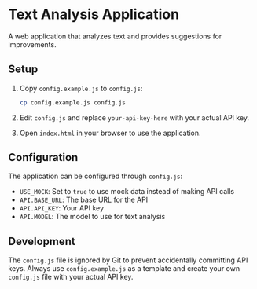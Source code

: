 # Text Analysis Application

A web application that analyzes text and provides suggestions for improvements.

## Setup

1. Copy `config.example.js` to `config.js`:
   ```bash
   cp config.example.js config.js
   ```

2. Edit `config.js` and replace `your-api-key-here` with your actual API key.

3. Open `index.html` in your browser to use the application.

## Configuration

The application can be configured through `config.js`:

- `USE_MOCK`: Set to `true` to use mock data instead of making API calls
- `API.BASE_URL`: The base URL for the API
- `API.API_KEY`: Your API key
- `API.MODEL`: The model to use for text analysis

## Development

The `config.js` file is ignored by Git to prevent accidentally committing API keys. Always use `config.example.js` as a template and create your own `config.js` file with your actual API key.
